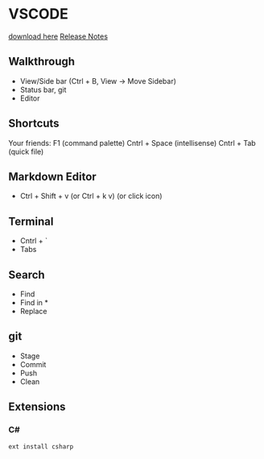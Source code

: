 # VSCODE

[download here](https://code.visualstudio.com)
[Release Notes](https://code.visualstudio.com/updates#vscode)

## Walkthrough
 - View/Side bar (Ctrl + B, View -> Move Sidebar)
 - Status bar, git
 - Editor

## Shortcuts
Your friends: 
F1 (command palette)
Cntrl + Space (intellisense)
Cntrl + Tab (quick file)

## Markdown Editor
- Ctrl + Shift + v (or Ctrl + k v) (or click icon)

## Terminal
- Cntrl + `
- Tabs

## Search
- Find
- Find in *
- Replace

## git
- Stage
- Commit
- Push
- Clean

## Extensions

### C#
```ext install csharp```
